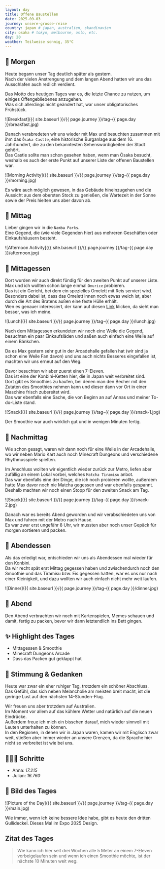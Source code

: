 ```yaml
---
layout: day
title: Offene Baustellen
date: 2025-09-03
journey: unsere-grosse-reise
country: japan # japan, australien, skandinavien
city: osaka # tokyo, melbourne, oslo, etc.
day: 20
weather: Teilweise sonnig, 35°C
---
```


## 🌅 Morgen

Heute begann unser Tag deutlich später als gestern.  
Nach der vielen Anstrengung und dem langen Abend hatten wir uns das Ausschlafen auch redlich verdient.  

Das Motto des heutigen Tages war es, die letzte Chance zu nutzen, um einiges Offengebliebenes anzugehen.  
Was sich allerdings nicht geändert hat, war unser obligatorisches Frühstück.  

![Breakfast]({{ site.baseurl }}/{{ page.journey }}/tag-{{ page.day }}/breakfast.jpg)

Danach verabredeten wir uns wieder mit Max und besuchten zusammen mit ihm das `Ōsaka Castle`, eine historische Burganlage aus dem 16. Jahrhundert, die zu den bekanntesten Sehenswürdigkeiten der Stadt gehört.  
Das Castle sollte man schon gesehen haben, wenn man Ōsaka besucht, weshalb es auch der erste Punkt auf unserer Liste der offenen Baustellen war.  

![Morning Activity]({{ site.baseurl }}/{{ page.journey }}/tag-{{ page.day }}/morning.jpg)

Es wäre auch möglich gewesen, in das Gebäude hineinzugehen und die Aussicht aus dem obersten Stock zu genießen, die Wartezeit in der Sonne sowie der Preis hielten uns aber davon ab.  

## 🌇 Mittag

Lieber gingen wir in die `Namba Parks`.  
Eine Gegend, die (wie viele Gegenden hier) aus mehreren Geschäften oder Einkaufshäusern besteht.  

![Afternoon Activity]({{ site.baseurl }}/{{ page.journey }}/tag-{{ page.day }}/afternoon.jpg)

## 🍣 Mittagessen

Dort wurden wir auch direkt fündig für den zweiten Punkt auf unserer Liste.  
Max und ich wollten schon lange einmal `Omurice` probieren.  
Das ist ein Gericht, bei dem ein spezielles Omelett mit Reis serviert wird.  
Besonders dabei ist, dass das Omelett innen noch etwas weich ist, aber durch die Art des Bratens außen eine feste Hülle erhält.  
Wen es genauer interessiert, der kann auf diesen [Link](https://youtube.com/shorts/szf2eyoI4mE?si=BBm5NBvF5yBRuGhV) klicken, da sieht man besser, was ich meine.  

![Lunch]({{ site.baseurl }}/{{ page.journey }}/tag-{{ page.day }}/lunch.jpg)

Nach dem Mittagessen erkundeten wir noch eine Weile die Gegend, besuchten ein paar Einkaufsläden und saßen auch einfach eine Weile auf einem Bänkchen.  

Da es Max gestern sehr gut in der Arcadehalle gefallen hat (wir sind ja schon eine Weile Fan davon) und uns auch nichts Besseres eingefallen ist, machten wir uns erneut auf den Weg.  

Davor besuchten wir aber zuerst einen 7-Eleven.  
Das ist eine der Konbini-Ketten hier, die in Japan weit verbreitet sind.  
Dort gibt es Smoothies zu kaufen, bei denen man den Becher mit den Zutaten des Smoothies nehmen kann und dieser dann vor Ort in einer Maschine frisch zubereitet wird.  
Das war ebenfalls eine Sache, die von Beginn an auf Annas und meiner To-do-Liste stand.  

![Snack]({{ site.baseurl }}/{{ page.journey }}/tag-{{ page.day }}/snack-1.jpg)

Der Smoothie war auch wirklich gut und in wenigen Minuten fertig.  

## 🌆 Nachmittag

Wie schon gesagt, waren wir dann noch für eine Weile in der Arcadehalle, wo wir neben Mario Kart auch noch Minecraft Dungeons und verschiedene Rhythmusspiele spielten.  

Im Anschluss wollten wir eigentlich wieder zurück zur Metro, liefen aber zufällig an einem Lokal vorbei, welches `Matcha Tiramisu` anbot.  
Das war ebenfalls eine der Dinge, die ich noch probieren wollte, außerdem hatte Max davor noch nie Matcha gegessen und war ebenfalls gespannt.  
Deshalb machten wir noch einen Stopp für den zweiten Snack am Tag.  

![Snack]({{ site.baseurl }}/{{ page.journey }}/tag-{{ page.day }}/snack-2.jpg)

Danach war es bereits Abend geworden und wir verabschiedeten uns von Max und fuhren mit der Metro nach Hause.  
Es war zwar erst ungefähr 8 Uhr, wir mussten aber noch unser Gepäck für morgen sortieren und packen.  

## 🍜 Abendessen

Als das erledigt war, entschieden wir uns als Abendessen mal wieder für den Konbini.  
Da wir recht spät erst Mittag gegessen haben und zwischendurch noch den Smoothie und das Tiramisu bzw. Eis gegessen hatten, war es uns nur nach einer Kleinigkeit, und dazu wollten wir auch einfach nicht mehr weit laufen.  

![Dinner]({{ site.baseurl }}/{{ page.journey }}/tag-{{ page.day }}/dinner.jpg)

## 🌙 Abend

Den Abend verbrachten wir noch mit Kartenspielen, Memes schauen und damit, fertig zu packen, bevor wir dann letztendlich ins Bett gingen.  

## ✨ Highlight des Tages

- Mittagessen & Smoothie  
- Minecraft Dungeons Arcade  
- Dass das Packen gut geklappt hat  

## 💭 Stimmung & Gedanken

Heute war zwar ein eher ruhiger Tag, trotzdem ein schöner Abschluss.  
Das Gefühl, das sich neben Melancholie am meisten breit macht, ist die geringe Lust auf den nächsten 14-Stunden-Flug.  

Wir freuen uns aber trotzdem auf Australien.  
Im Moment vor allem auf das kühlere Wetter und natürlich auf die neuen Eindrücke.  
Außerdem freue ich mich ein bisschen darauf, mich wieder sinnvoll mit Leuten unterhalten zu können.  
In den Regionen, in denen wir in Japan waren, kamen wir mit Englisch zwar weit, stießen aber immer wieder an unsere Grenzen, da die Sprache hier nicht so verbreitet ist wie bei uns.  

## 🏃🏽‍♀️ Schritte

- Anna: _17.215_  
- Julian: _16.760_  

## 📸 Bild des Tages

![Picture of the Day]({{ site.baseurl }}/{{ page.journey }}/tag-{{ page.day }}/main.jpg)

Wie immer, wenn ich keine bessere Idee habe, gibt es heute den dritten Gullideckel.
Dieses Mal im Expo 2025 Design.

## Zitat des Tages

> Wie kann ich hier seit drei Wochen alle 5 Meter an einem 7-Eleven vorbeigelaufen sein und wenn ich einen Smoothie möchte, ist der nächste 10 Minuten weit weg.
